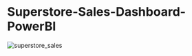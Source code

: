 # Superstore-Sales-Dashboard-PowerBI

![superstore_sales](https://github.com/aldrinnurilyas12/Superstore-Sales-Dashboard-PowerBI/assets/105443417/8a5bb650-253b-492a-8fcf-ef0587267b95)
